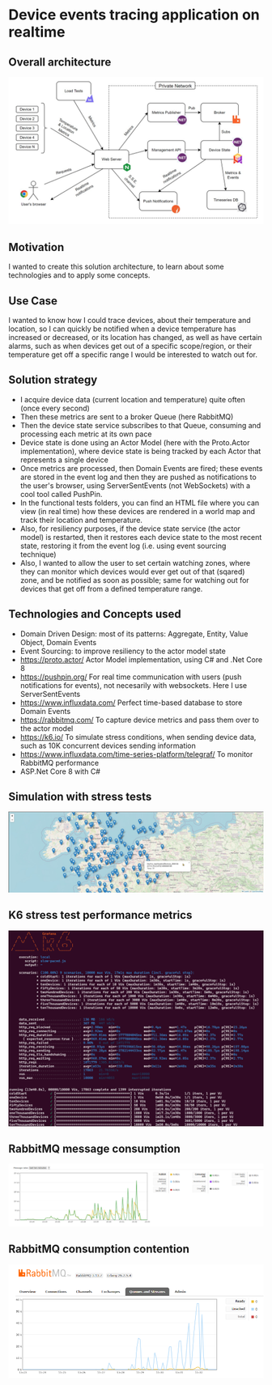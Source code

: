 # Device events tracing application on realtime

## Overall architecture
![Overall architecture](./doc/architecture.jpg?raw=true)

## Motivation
I wanted to create this solution architecture, to learn about some technologies and to apply some concepts.

## Use Case
I wanted to know how I could trace devices, about their temperature and location, so I can quickly be notified when a device temperature has increased or decreased, or its location has changed, as well as have certain alarms, such as when devices get out of a specific scope/region, or their temperature get off a specific range I would be interested to watch out for.

## Solution strategy

- I acquire device data (current location and temperature) quite often (once every second)
- Then these metrics are sent to a broker Queue (here RabbitMQ)
- Then the device state service subscribes to that Queue, consuming and processing each metric at its own pace
- Device state is done using an Actor Model (here with the Proto.Actor implementation), where device state is being tracked by each Actor that represents a single device
- Once metrics are processed, then Domain Events are fired; these events are stored in the event log and then they are pushed as notifications to the user's browser, using ServerSentEvents (not WebSockets) with a cool tool called PushPin.
- In the functional tests folders, you can find an HTML file where you can view (in real time) how these devices are rendered in a world map and track their location and temperature.
- Also, for resiliency purposes, if the device state service (the actor model) is restarted, then it restores each device state to the most recent state, restoring it from the event log (i.e. using event sourcing technique)
- Also, I wanted to allow the user to set certain watching zones, where they can monitor which devices would ever get out of that (sqared) zone, and be notified as soon as possible; same for watching out for devices that get off from a defined temperature range.

## Technologies and Concepts used
- Domain Driven Design: most of its patterns: Aggregate, Entity, Value Object, Domain Events
- Event Sourcing: to improve resiliency to the actor model state
- https://proto.actor/ Actor Model implementation, using C# and .Net Core 8
- https://pushpin.org/  For real time communication with users (push notifications for events), not necesarily with websockets. Here I use ServerSentEvents
- https://www.influxdata.com/  Perfect time-based database to store Domain Events
- https://rabbitmq.com/  To capture device metrics and pass them over to the actor model
- https://k6.io/  To simulate stress conditions, when sending device data, such as 10K concurrent devices sending information
- https://www.influxdata.com/time-series-platform/telegraf/   To monitor RabbitMQ performance
- ASP.Net Core 8 with C#

## Simulation with stress tests
![Simulation](./doc/simulation01.jpg?raw=true)

## K6 stress test performance metrics
![K6](./doc/k6-stress-test-outcome.png?raw=true)

## RabbitMQ message consumption
![RMQC](./doc/rabbitmq-message-consumption.png?raw=true)

## RabbitMQ consumption contention
![RMQMC](./doc/rabbitmq-contention.png?raw=true)
